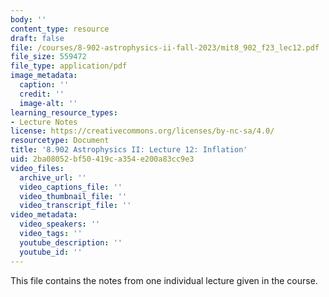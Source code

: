 ```yaml
---
body: ''
content_type: resource
draft: false
file: /courses/8-902-astrophysics-ii-fall-2023/mit8_902_f23_lec12.pdf
file_size: 559472
file_type: application/pdf
image_metadata:
  caption: ''
  credit: ''
  image-alt: ''
learning_resource_types:
- Lecture Notes
license: https://creativecommons.org/licenses/by-nc-sa/4.0/
resourcetype: Document
title: '8.902 Astrophysics II: Lecture 12: Inflation'
uid: 2ba08052-bf50-419c-a354-e200a83cc9e3
video_files:
  archive_url: ''
  video_captions_file: ''
  video_thumbnail_file: ''
  video_transcript_file: ''
video_metadata:
  video_speakers: ''
  video_tags: ''
  youtube_description: ''
  youtube_id: ''
---
```

This file contains the notes from one individual lecture given in the course.